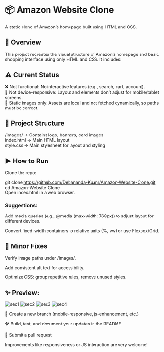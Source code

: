 <h1>📦 Amazon Website Clone</h1>
A static clone of Amazon’s homepage built using HTML and CSS.

<h2>🧭 Overview</h2>
This project recreates the visual structure of Amazon’s homepage and basic shopping interface using only HTML and CSS. It includes:


<h2>⚠️ Current Status</h2>
❌ Not functional: No interactive features (e.g., search, cart, account).<br>
📱 Not device-responsive: Layout and elements don’t adjust for mobile/tablet screens.<br>
📸 Static images only: Assets are local and not fetched dynamically, so paths must be correct.<br>

<h2>📁 Project Structure</h2>

/images/         → Contains logo, banners, card images<br>
index.html       → Main HTML layout<br>
style.css        → Main stylesheet for layout and styling<br>

<h2>▶️ How to Run</h2>
Clone the repo:<br>


git clone https://github.com/Debananda-Kuanr/Amazon-Website-Clone.git <br>
cd Amazon-Website-Clone<br>
Open index.html in a web browser.<br>

<h3>Suggestions:</h3>

Add media queries (e.g., @media (max-width: 768px)) to adjust layout for different devices.<br>

Convert fixed-width containers to relative units (%, vw) or use Flexbox/Grid.<br>

<h2>🧹 Minor Fixes</h2>
Verify image paths under /images/.<br>

Add consistent alt text for accessibility.<br>

Optimize CSS: group repetitive rules, remove unused styles.<br>


<h2>✨ Preview:</h2>

![sec1](https://github.com/user-attachments/assets/a58c1e3c-5796-49df-80df-362b1a89cb31)
![sec2](https://github.com/user-attachments/assets/2da286c3-7ac8-4fef-9cfc-8238aa6959af)
![sec3](https://github.com/user-attachments/assets/93b6eba4-f2ad-43d7-890e-2931fa43e02a)
![sec4](https://github.com/user-attachments/assets/8b333993-dda1-44cc-9936-b6b91f3c8023)




🔧 Create a new branch (mobile-responsive, js-enhancement, etc.)<br>

🛠 Build, test, and document your updates in the README<br>

🔁 Submit a pull request<br>

Improvements like responsiveness or JS interaction are very welcome!<br>

